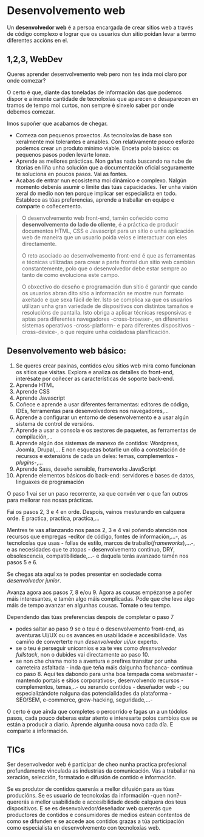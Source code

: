 # Desenvolvemento web

Un **desenvolvedor web** é a persoa encargada de crear sitios web a través de código complexo e lograr que os usuarios dun sitio poidan levar a termo diferentes accións en el.

## 1,2,3, WebDev

Queres aprender desenvolvemento web pero non tes inda moi claro por onde comezar?

O certo é que, diante das toneladas de información das que podemos dispor e a inxente cantidade de tecnoloxías que aparecen e desaparecen en tramos de tempo moi curtos, non sempre é sinxelo saber por onde debemos comezar. 

Imos supoñer que acabamos de chegar.

- Comeza con pequenos proxectos. As tecnoloxías de base son xeralmente moi tolerantes e amables. Con relativamente pouco esforzo podemos crear un produto mínimo viable. Enceta polo básico: os pequenos pasos poden levarte lonxe. 
- Aprende as mellores prácticas. Non gañas nada buscando na nube de titorías en liña unha solución que a documentación oficial seguramente te soluciona en poucos pasos. Vai as fontes.
- Acabas de entrar nun ecosistema moi dinámico e complexo. Nalgún momento deberás asumir o limite das túas capacidades. Ter unha visión xeral do medio non ten porque implicar ser especialista en todo. Establece as túas preferencias, aprende a traballar en equipo e comparte o coñecemento. 

>O desenvolvemento web front-end, tamén coñecido como **desenvolvemento do lado do cliente**, é a práctica de producir documentos HTML, CSS e Javascript para un sitio o unha aplicación web de maneira que un usuario poida velos e interactuar con eles directamente. 
>
>O reto asociado ao desenvolvemento front-end é que as ferramentas e técnicas utilizadas para crear a parte frontal dun sitio web cambian constantemente, polo que o desenvolvedor debe estar sempre ao tanto de como evoluciona este campo.
>
>O obxectivo do deseño e programación dun sitio é garantir que cando os usuarios abran dito sitio a información se mostre nun formato axeitado e que sexa fácil de ler. Isto se complica xa que os usuarios utilizan unha gran variedade de dispositivos con distintos tamaños e resolucións de pantalla. Isto obriga a aplicar técnicas responsivas e aptas para diferentes navegadores -cross-browser-, en diferentes sistemas operativos -cross-platform- e para diferentes dispositivos -cross-device-, o que require unha coidadosa planificación.



## Desenvolvemento web básico:

1. Se queres crear paxinas, contidos e/ou sitios web mira como funcionan os sitios que visitas. Explora e analiza os detalles do front-end, interésate por coñecer as características de soporte back-end.
2. Aprende HTML
3. Aprende CSS
4. Aprende Javascript
5. Coñece e aprende a usar diferentes ferramentas: editores de código, IDEs, ferramentas para desenvolvedores nos navegadores,... 
6. Aprende a configurar un entorno de desenvolvemento e a usar algún sistema de control de versións.
7. Aprende a usar a consola e os xestores de paquetes, as ferramentas de compilación,...
8. Aprende algún dos sistemas de manexo de contidos: Wordpress, Joomla, Drupal,... E non esquezas botarlle un ollo a constelación de recursos e extensións de cada un deles: temas, complementos -*plugins*-,... 
9. Aprende Sass, deseño sensible, frameworks JavaScript
10. Aprende elementos básicos do back-end: servidores e bases de datos, linguaxes de programación

O paso 1 vai ser un paso recorrente, xa que convén ver o que fan outros para mellorar nas nosas prácticas.  

Fai os pasos 2, 3 e 4 en orde. Despois, vainos mesturando en calquera orde. E practica, practica, practica,...

Mentres te vas afianzando nos pasos 2, 3 e 4 vai poñendo atención nos recursos que empregas -editor de código, fontes de información,...-, as tecnoloxías que usas - follas de estilo, marcos de traballo(*frameworks*),...-, e as necesidades que te atopas - desenvolvemento continuo, DRY, obsolescencia, compatibilidade,...- e daquela terás avanzado tamén nos pasos 5 e 6.

Se chegas ata aquí xa te podes presentar en sociedade coma *desenvolvedor junior*. 

Avanza agora aos pasos 7, 8 e/ou 9. Agora as cousas empézanse a poñer máis interesantes, e tamén algo máis complicadas. Pode que che leve algo máis de tempo avanzar en algunhas cousas. Tomate o teu tempo.

Dependendo das túas preferencias despois de completar o paso 7 

- podes saltar ao paso 9 se o teu é o desenvolvemento front-end, as aventuras UI/UX ou os avances en usabilidade e accesibilidade. Vas camiño de converterte nun *desenvolvedor ui/ux* experto.
- se o teu é perseguir unicornios e xa te ves como *desenvolvedor fullstack*, non o dubides vai directamente ao paso 10.
- se non che chama moito a aventura e prefires transitar por unha carreteira asfaltada - inda que teña máis dalgunha fochanca- continua co paso 8. Aquí tes dabondo para unha boa tempada coma webmaster - mantendo portais e sitios corporativos-, desenvolvendo recursos - complementos, temas,..- ou xerando contidos - deseñador web -; ou especializándote nalguna das potencialidades da plataforma - SEO/SEM, e-commerce, grow-hacking, seguridade,...-

O certo é que aínda que completes o percorrido e fagas un a un tódolos pasos, cada pouco deberas estar atento e interesarte polos cambios que se están a producir a diario. Aprende algunha cousa nova cada día. E comparte a información.

## TICs

Ser desenvolvedor web é participar de cheo nunha practica profesional profundamente vinculada as industrias da comunicación. Vas a traballar na xeración, selección, formatado e difusión de contido e información.

Se es produtor de contidos quererás a mellor difusión para as túas producións. Se es usuario de tecnoloxías da información -quen non?- quererás a mellor usabilidade e accesibilidade desde calquera dos teus dispositivos. E se es desenvolvedor/deseñador web quererás que productores de contidos e consumidores de medios estean contentos de como se difunden e se accede aos contidos grazas a túa participación como especialista en desenvolvemento con tecnoloxías web.